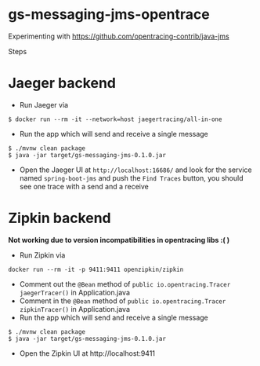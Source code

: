 # gs-messaging-jms-opentrace

Experimenting with https://github.com/opentracing-contrib/java-jms

Steps

# Jaeger backend

* Run Jaeger via
```
$ docker run --rm -it --network=host jaegertracing/all-in-one
```

* Run the app which will send and receive a single message
```
$ ./mvnw clean package
$ java -jar target/gs-messaging-jms-0.1.0.jar 
```

* Open the Jaeger UI at `http://localhost:16686/` and look for the service named `spring-boot-jms` and push the `Find Traces` button, you should see one trace with a send and a receive

# Zipkin backend 

**Not working due to version incompatibilities in opentracing libs :( )**

* Run Zipkin via
``` 
docker run --rm -it -p 9411:9411 openzipkin/zipkin
```

* Comment out the `@Bean` method of `public io.opentracing.Tracer jaegerTracer()` in Application.java
* Comment in the `@Bean` method of `public io.opentracing.Tracer zipkinTracer()` in Application.java
* Run the app which will send and receive a single message
```
$ ./mvnw clean package
$ java -jar target/gs-messaging-jms-0.1.0.jar 
```

* Open the Zipkin UI at http://localhost:9411

